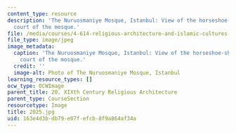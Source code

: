 ```yaml
---
content_type: resource
description: 'The Nuruosmaniye Mosque, Istanbul: View of the horseshoe-shaped frontal
  court of the mosque.'
file: /media/courses/4-614-religious-architecture-and-islamic-cultures-fall-2002/163e4d3bdb79e07fefcb8f9a864af34a_2025.jpg
file_type: image/jpeg
image_metadata:
  caption: 'The Nuruosmaniye Mosque, Istanbul: View of the horseshoe-shaped frontal
    court of the mosque.'
  credit: ''
  image-alt: Photo of The Nuruosmaniye Mosque, Istanbul
learning_resource_types: []
ocw_type: OCWImage
parent_title: 20. XIXth Century Religious Architecture
parent_type: CourseSection
resourcetype: Image
title: 2025.jpg
uid: 163e4d3b-db79-e07f-efcb-8f9a864af34a
---
```

